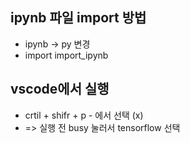 ## ipynb 파일 import 방법

- ipynb -> py 변경
- import import_ipynb

## vscode에서 실행

- crtil + shifr + p - 에서 선택 (x)
- => 실행 전 busy 눌러서 tensorflow 선택

